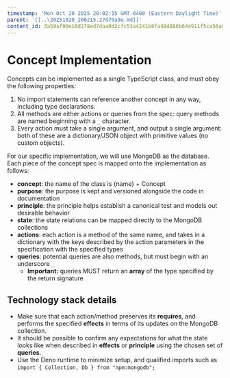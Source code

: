 ```yaml
---
timestamp: 'Mon Oct 20 2025 20:02:15 GMT-0400 (Eastern Daylight Time)'
parent: '[[..\20251020_200215.27d70a9e.md]]'
content_id: 3a59af90e16d278ed7daa0d2cfc53a4241b8fa48d886b644911f5ca56a0c0a9b
---
```


# Concept Implementation

Concepts can be implemented as a single TypeScript class, and must obey the following properties:

1. No import statements can reference another concept in any way, including type declarations.
2. All methods are either actions or queries from the spec: query methods are named beginning with a `_` character.
3. Every action must take a single argument, and output a single argument: both of these are a dictionary/JSON object with primitive values (no custom objects).

For our specific implementation, we will use MongoDB as the database. Each piece of the concept spec is mapped onto the implementation as follows:

* **concept**: the name of the class is {name} + Concept
* **purpose**: the purpose is kept and versioned alongside the code in documentation
* **principle**: the principle helps establish a canonical test and models out desirable behavior
* **state**: the state relations can be mapped directly to the MongoDB collections
* **actions**: each action is a method of the same name, and takes in a dictionary with the keys described by the action parameters in the specification with the specified types
* **queries**: potential queries are also methods, but must begin with an underscore `_`
  * **Important:** queries MUST return an **array** of the type specified by the return signature

## Technology stack details

* Make sure that each action/method preserves its **requires**, and performs the specified **effects** in terms of its updates on the MongoDB collection.
* It should be possible to confirm any expectations for what the state looks like when described in **effects** or **principle** using the chosen set of **queries**.
* Use the Deno runtime to minimize setup, and qualified imports such as `import { Collection, Db } from "npm:mongodb";`
